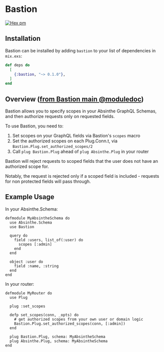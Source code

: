 # Bastion

[![Hex pm](http://img.shields.io/hexpm/v/bastion.svg?style=flat)](https://hex.pm/packages/bastion)

## Installation

Bastion can be installed by adding `bastion` to your list of dependencies in `mix.exs`:

```elixir
def deps do
  [
    {:bastion, "~> 0.1.0"},
  ]
end
```

## Overview ([from Bastion main @moduledoc](https://github.com/urbint/bastion/blob/master/lib/bastion.ex))

Bastion allows you to specify scopes in your Absinthe GraphQL Schemas,
and then authorize requests only on requested fields.

To use Bastion, you need to:

1. Set scopes on your GraphQL fields via Bastion's `scopes` macro
2. Set the authorized scopes on each Plug.Conn.t, via `Bastion.Plug.set_authorized_scopes/2`
3. Call `plug Bastion.Plug` ahead of `plug Absinthe.Plug` in your router

Bastion will reject requests to scoped fields that the user does not have an authorized scope for.

Notably, the request is rejected only if a scoped field is included - requests for non protected fields will pass through.

## Example Usage

In your Absinthe.Schema:

    defmodule MyAbsintheSchema do
      use Absinthe.Schema
      use Bastion

      query do
        field :users, list_of(:user) do
          scopes [:admin]
        end
      end

      object :user do
        field :name, :string
      end
    end

In your router:

    defmodule MyRouter do
      use Plug

      plug :set_scopes

      defp set_scopes(conn, _opts) do
        # get authorized scopes from your own user or domain logic
        Bastion.Plug.set_authorized_scopes(conn, [:admin])
      end

      plug Bastion.Plug, schema: MyAbsintheSchema
      plug Absinthe.Plug, schema: MyAbsintheSchema
    end
